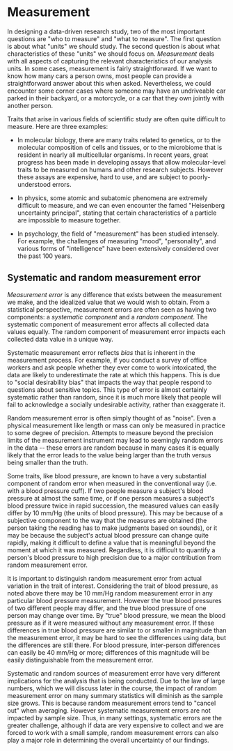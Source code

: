 Measurement
===========

In designing a data-driven research study, two of the most important
questions are "who to measure" and "what to measure".  The first
question is about what "units" we should study.  The second question
is about what characteristics of these "units" we should focus on.
_Measurement_ deals with all aspects of capturing the relevant
characteristics of our analysis units.  In some cases, measurement is
fairly straightforward.  If we want to know how many cars a person
owns, most people can provide a straightforward answer about this when
asked.  Nevertheless, we could encounter some corner cases where
someone may have an undriveable car parked in their backyard,
or a motorcycle, or a car that
they own jointly with another person.

Traits that arise in various fields of scientific study are often
quite difficult to measure.  Here are three examples:

* In molecular biology, there are many traits related to genetics, or
to the molecular composition of cells and tissues, or to the
microbiome that is resident in nearly all multicellular organisms.  In
recent years, great progress has been made in developing assays that
allow molecular-level traits to be measured on humans and other
research subjects.  However these assays are expensive, hard to use,
and are subject to poorly-understood errors.

* In physics, some atomic and subatomic phenomena are extremely
difficult to measure, and we can even encounter the famed "Heisenberg
uncertainty principal", stating that certain characteristics of a
particle are impossible to measure together.

* In psychology, the field of "measurement" has been studied
intensely.  For example, the challenges of measuring "mood",
"personality", and various forms of "intelligence" have been
extensively considered over the past 100 years.

Systematic and random measurement error
---------------------------------------

_Measurement error_ is any difference that exists between the
measurement we make, and the idealized value that we would wish to
obtain.  From a statistical perspective, measurement errors are often
seen as having two components: a _systematic component_ and a _random
component_.  The systematic component of measurement error affects all
collected data values equally.  The random component of measurement
error impacts each collected data value in a unique way.

Systematic measurement error reflects _bias_ that is inherent in the
measurement process.  For example, if you conduct a survey of office
workers and ask people whether they ever come to work intoxicated, the
data are likely to underestimate the rate at which this happens.  This
is due to "social desirability bias" that impacts the way that people
respond to questions about sensitive topics.  This type of error is
almost certainly systematic rather than random, since it is much more
likely that people will fail to acknowledge a socially undesirable
activity, rather than exaggerate it.

Random measurement error is often simply thought of as "noise".  Even
a physical measurement like length or mass can only be measured in
practice to some degree of precision.  Attempts to measure beyond the
precision limits of the measurement instrument may lead to seemingly
random errors in the data -- these errors are random because in many
cases it is equally likely that the error leads to the value being
larger than the truth versus being smaller than the truth.

Some traits, like blood pressure, are known to have a very substantial
component of random error when measured in the conventional way (i.e. with
a blood pressure cuff).  If two people measure a subject's blood
pressure at almost the same time, or if one person measures a
subject's blood pressure twice in rapid succession, the measured values can
easily differ by 10 mm/Hg (the units of blood pressure).  This may be
because of a subjective component to the way that the measures are
obtained (the person taking the reading has to make judgments based
on sounds), or it may be because the subject's actual blood pressure can
change quite rapidly, making it difficult to define a value that is
meaningful beyond the moment at which it was measured. Regardless, it is difficult to quantify a
person's blood pressure to high precision due to a major contribution
from random measurement error.

It is important to distinguish random measurement error from actual
variation in the trait of interest.  Considering the trait of blood
pressure, as noted above there may be 10 mm/Hg random measurement error
in any particular blood pressure measurement.  However the true blood
pressures of two different people may differ, and the true blood
pressure of one person may change over time.  By "true" blood
pressure, we mean the blood pressure as if it were measured without
any measurement error.  If these differences in true blood pressure
are similar to or smaller in magnitude than the measurement error, it
may be hard to see the differences using data, but the differences are
still there.  For blood pressure, inter-person differences can easily
be 40 mm/Hg or more; differences of this magnitude will be easily
distinguishable from the measurement error.

Systematic and random sources of measurement error have very different
implications for the analysis that is being conducted.  Due to the law
of large numbers, which we will discuss later in the course, the
impact of random measurement error on many summary statistics will
diminish as the sample size grows. This is because random measurement
errors tend to "cancel out" when averaging.  However systematic
measurement errors are not impacted by sample size.  Thus, in many
settings, systematic errors are the greater challenge, although if
data are very expensive to collect and we are forced to work with a
small sample, random measurement errors can also play a major role in
determining the overall uncertainty of our findings.
